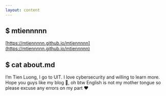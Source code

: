 ```yaml
---
layout: content
---
```


## $ mtiennnnn

[https://mtiennnnn.github.io/mtiennnnn](https://mtiennnnn.github.io/mtiennnnn)

## $ cat about.md

I’m Tien Luong, I go to UIT. I love cybersecurity and willing to learn more. Hope you guys like my blog 👀, oh btw English is not my mother tongue so please excuse any errors on my part ♥

